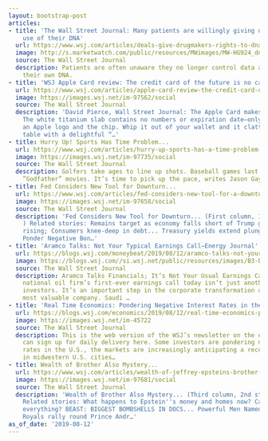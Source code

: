 ```yaml
---
layout: bootstrap-post
articles:
- title: 'The Wall Street Journal: Many patients are willingly giving drugmakers broad
    use of their DNA'
  url: https://www.wsj.com/articles/deals-give-drugmakers-rights-to-dna-data-11565607602
  image: http://s.marketwatch.com/public/resources/MWimages/MW-HG924_dna_ZG_20190403152409.jpg
  source: The Wall Street Journal
  description: Patients are often unaware they no longer control data associated with
    their own DNA.
- title: 'WSJ Apple Card review: The credit card of the future is no card at all'
  url: https://www.wsj.com/articles/apple-card-review-the-credit-card-of-the-future-is-no-card-at-all-11565528401
  image: https://images.wsj.net/im-97562/social
  source: The Wall Street Journal
  description: 'David Pierce, Wall Street Journal: The Apple Card makes quite an impression.
    The white titanium slab contains no numbers or expiration date—only your name,
    an Apple logo and the chip. Whip it out of your wallet and it clatters onto a
    table with a delightful “…'
- title: Hurry Up! Sports Has Time Problem...
  url: https://www.wsj.com/articles/hurry-up-sports-has-a-time-problem-11565611616
  image: https://images.wsj.net/im-97735/social
  source: The Wall Street Journal
  description: Golfers take ages to line up shots. Baseball games last longer than
    ”Godfather” movies. It’s time to pick up the pace, writes Jason Gay.
- title: Fed Considers New Tool for Downturn...
  url: https://www.wsj.com/articles/fed-considers-new-tool-for-a-downturn-11565614800
  image: https://images.wsj.net/im-97658/social
  source: The Wall Street Journal
  description: 'Fed Considers New Tool for Downturn... (First column, 1st story, link
    ) Related stories: Remains target as economy falls short of Trump goals... Bankruptcies
    rising; Consumers knee-deep in debt... Treasury yields extend plunge... Investors
    Ponder Negative Bon…'
- title: 'Aramco Talks: Not Your Typical Earnings Call—Energy Journal'
  url: https://blogs.wsj.com/moneybeat/2019/08/12/aramco-talks-not-your-typical-earnings-call-energy-journal/
  image: https://blogs.wsj.com//si.wsj.net/public/resources/images/B3-ES361_SaudiA_P_20190812084105.jpg
  source: The Wall Street Journal
  description: Aramco Talks Financials; It’s Not Your Usual Earnings Call The Saudi
    national oil firm’s first-ever earnings call today isn’t just another chat with
    investors. It’s an important step in the corporate transformation of the world’s
    most valuable company. Saudi …
- title: 'Real Time Economics: Pondering Negative Interest Rates in the U.S.'
  url: https://blogs.wsj.com/economics/2019/08/12/real-time-economics-pondering-negative-interest-rates-in-the-u-s/
  image: https://images.wsj.net/im-45722
  source: The Wall Street Journal
  description: This is the web version of the WSJ’s newsletter on the economy. You
    can sign up for daily delivery here. Some investors are pondering negative interest
    rates in the U.S., the markets are increasingly anticipating a recession, housing
    in midwestern U.S. cities…
- title: Wealth of Brother Also Mystery...
  url: https://www.wsj.com/articles/wealth-of-jeffrey-epsteins-brother-is-also-a-mystery-11565607148
  image: https://images.wsj.net/im-97681/social
  source: The Wall Street Journal
  description: 'Wealth of Brother Also Mystery... (Third column, 2nd story, link )
    Related stories: What happens to Epstein''s money and homes now? Can feds seize
    everything? BEAST: BIGGEST BOMBSHELLS IN DOCS... Powerful Men Named in Sex Ring...
    Royals rally round Prince Andr…'
as_of_date: '2019-08-12'
---
```


